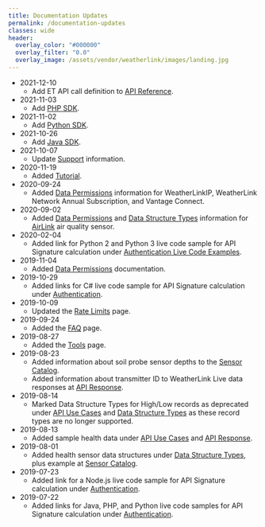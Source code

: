 ```yaml
---
title: Documentation Updates
permalink: /documentation-updates
classes: wide
header:
  overlay_color: "#000000"
  overlay_filter: "0.0"
  overlay_image: /assets/vendor/weatherlink/images/landing.jpg
---
```


- 2021-12-10
  - Add ET API call definition to [API Reference](api-reference).
- 2021-11-03
  - Add [PHP SDK](php-sdk).
- 2021-11-02
  - Add [Python SDK](python-sdk).
- 2021-10-26
  - Add [Java SDK](java-sdk).
- 2021-10-07
  - Update [Support](support) information.
- 2020-11-19
  - Added [Tutorial](tutorial).
- 2020-09-24
  - Added [Data Permissions](data-permissions) information for WeatherLinkIP, WeatherLink Network Annual Subscription, and Vantage Connect.
- 2020-09-02
  - Added [Data Permissions](data-permissions) and [Data Structure Types](data-structure-types) information for [AirLink](https://www.davisinstruments.com/product/airlink-professional-air-quality-sensor/) air quality sensor.
- 2020-02-04
  - Added link for Python 2 and Python 3 live code sample for API Signature calculation under [Authentication Live Code Examples](authentication#live-code-examples).
- 2019-11-04
  - Added [Data Permissions](data-permissions) documentation.
- 2019-10-29
  - Added links for C# live code sample for API Signature calculation under [Authentication](authentication).
- 2019-10-09
  - Updated the [Rate Limits](rate-limits) page.
- 2019-09-24
  - Added the [FAQ](faq) page.
- 2019-08-27
  - Added the [Tools](tools) page.
- 2019-08-23
  - Added information about soil probe sensor depths to the [Sensor Catalog](sensor-catalog).
  - Added information about transmitter ID to WeatherLink Live data responses at [API Response](api-response).
- 2019-08-14
  - Marked Data Structure Types for High/Low records as deprecated under [API Use Cases](api-use-cases) and [Data Structure Types](data-structure-types) as these record types are no longer supported.
- 2019-08-13
  - Added sample health data under [API Use Cases](api-use-cases) and [API Response](api-response).
- 2019-08-01
  - Added health sensor data structures under [Data Structure Types](data-structure-types), plus example at [Sensor Catalog](sensor-catalog).
- 2019-07-23
  - Added link for a Node.js live code sample for API Signature calculation under [Authentication](authentication).
- 2019-07-22
  - Added links for Java, PHP, and Python live code samples for API Signature calculation under [Authentication](authentication).
